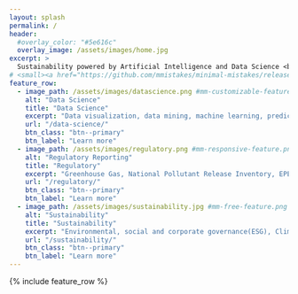 ```yaml
---
layout: splash
permalink: /
header:
  #overlay_color: "#5e616c"
  overlay_image: /assets/images/home.jpg
excerpt: >
  Sustainability powered by Artificial Intelligence and Data Science <br />
# <small><a href="https://github.com/mmistakes/minimal-mistakes/releases/tag/4.17.2">Latest release v4.17.2</a></small>
feature_row:
  - image_path: /assets/images/datascience.png #mm-customizable-feature.png
    alt: "Data Science"
    title: "Data Science"
    excerpt: "Data visualization, data mining, machine learning, predictive modeling"
    url: "/data-science/"
    btn_class: "btn--primary"
    btn_label: "Learn more"
  - image_path: /assets/images/regulatory.png #mm-responsive-feature.png
    alt: "Regulatory Reporting"
    title: "Regulatory"
    excerpt: "Greenhouse Gas, National Pollutant Release Inventory, EPEA approval "
    url: "/regulatory/"
    btn_class: "btn--primary"
    btn_label: "Learn more"
  - image_path: /assets/images/sustainability.jpg #mm-free-feature.png
    alt: "Sustainability"
    title: "Sustainability"
    excerpt: "Environmental, social and corporate governance(ESG), Climate Lens"
    url: "/sustainability/"
    btn_class: "btn--primary"
    btn_label: "Learn more"      
---
```


{% include feature_row %}
